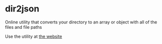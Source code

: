 # dir2json
Online utility that converts your directory to an array or object with all of the files and file paths

Use the utility at [the website](https://its-pablo.github.io/dir2json/index.html)
